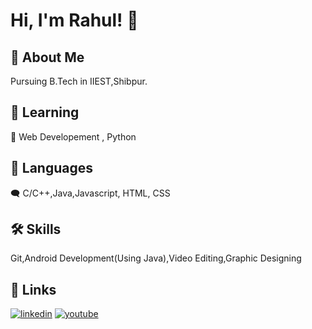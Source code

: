 
# Hi, I'm Rahul! 👋



## 🚀 About Me
Pursuing B.Tech in IIEST,Shibpur.


## 🧠 Learning

🙂 Web Developement , Python




## 💬 Languages 
 🗨 C/C++,Java,Javascript, HTML, CSS


## 🛠 Skills
Git,Android Development(Using Java),Video Editing,Graphic Designing
## 🔗 Links
[![linkedin](https://img.icons8.com/doodle/344/linkedin-circled.png)](https://www.linkedin.com/in/rahul-biswas-580083212/)
[![youtube](https://img.icons8.com/doodle/452/youtube-play--v2.png)](https://www.youtube.com/channel/UCjsOF9jvN-39lHfgEnIWEbw)

